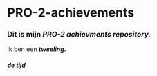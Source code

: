 # PRO-2-achievements
### Dit is mijn __*PRO-2 achievments repository.*__
Ik ben een __*tweeling.*__
##### [de tijd](http://28581.hosts2.ma-cloud.nl/bewijzenmap/periode1.1/pro1/opdracht2/javascript2/index.html)
